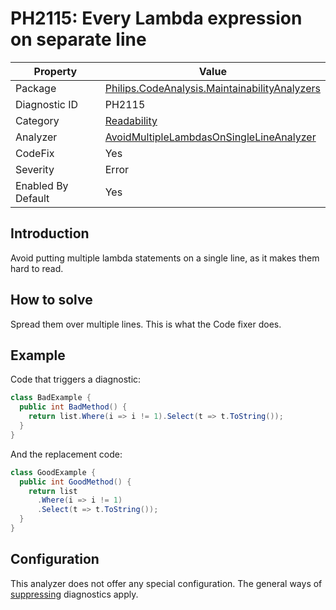 # PH2115: Every Lambda expression on separate line

| Property | Value  |
|--|--|
| Package | [Philips.CodeAnalysis.MaintainabilityAnalyzers](https://www.nuget.org/packages/Philips.CodeAnalysis.MaintainabilityAnalyzers) |
| Diagnostic ID | PH2115 |
| Category  | [Readability](../Readability.md) |
| Analyzer | [AvoidMultipleLambdasOnSingleLineAnalyzer](https://github.com/philips-software/roslyn-analyzers/blob/main/Philips.CodeAnalysis.MaintainabilityAnalyzers/Readability/AvoidMultipleLambdasOnSingleLineAnalyzer.cs)
| CodeFix  | Yes |
| Severity | Error |
| Enabled By Default | Yes |

## Introduction

Avoid putting multiple lambda statements on a single line, as it makes them hard to read. 

## How to solve

Spread them over multiple lines. This is what the Code fixer does.

## Example

Code that triggers a diagnostic:
``` cs
class BadExample {
  public int BadMethod() {
    return list.Where(i => i != 1).Select(t => t.ToString());
  }
}
```

And the replacement code:
``` cs
class GoodExample {
  public int GoodMethod() {
    return list
      .Where(i => i != 1)
      .Select(t => t.ToString());
  }
}
```

## Configuration

This analyzer does not offer any special configuration. The general ways of [suppressing](https://learn.microsoft.com/en-us/dotnet/fundamentals/code-analysis/suppress-warnings) diagnostics apply.
